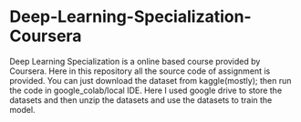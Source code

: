 # Deep-Learning-Specialization-Coursera
Deep Learning Specialization is a online based course provided by Coursera. Here in this repository all the source code of assignment is provided. You can just download the dataset from kaggle(mostly); then run the code in google_colab/local IDE. Here I used google drive to store the datasets and then unzip the datasets and use the datasets to train the model.
